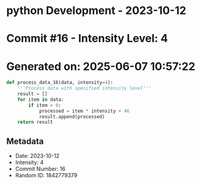 ﻿# python Development - 2023-10-12
# Commit #16 - Intensity Level: 4
# Generated on: 2025-06-07 10:57:22
```python
def process_data_16(data, intensity=4):
    '''Process data with specified intensity level'''
    result = []
    for item in data:
        if item > 0:
            processed = item * intensity + 46
            result.append(processed)
    return result
```
## Metadata
- Date: 2023-10-12
- Intensity: 4
- Commit Number: 16
- Random ID: 1842779379
